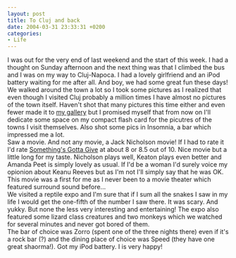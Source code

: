 ```yaml
---
layout: post
title: To Cluj and back
date: 2004-03-31 23:33:31 +0200
categories:
- Life
---
```

<p>I was out for the very end of last weekend and the start of this week. I had a thought on Sunday afternoon and the next thing was that I climbed the bus and I was on my way to Cluj-Napoca. I had a lovely girlfriend and an iPod battery waiting for me after all. And boy, we had some great fun these days!<br />
We walked around the town a lot so I took some pictures as I realized that even though I visited Cluj probably a million times I have almost no pictures of the town itself. Haven't shot that many pictures this time either and even fewer made it to <a href="http://www.rusiczki.net/gallery/">my gallery</a> but I promised myself that from now on I'll dedicate some space on my compact flash card for the picutres of the towns I visit themselves. Also shot some pics in Insomnia, a bar which impressed me a lot.<br />
Saw a movie. And not any movie, a Jack Nicholson movie! If I had to rate it I'd rate <a href="http://www.imdb.com/title/tt0337741/">Something's Gotta Give</a> at about 8 or 8.5 out of 10. Nice movie but a little long for my taste. Nicholson plays well, Keaton plays even better and Amanda Peet is simply lovely as usual. If I'd be a woman I'd surely voice my opionion about Keanu Reeves but as I'm not I'll simply say that he was OK. This movie was a first for me as I never been to a movie theater which featured surround sound before...<br />
We visited a reptile expo and I'm sure that if I sum all the snakes I saw in my life I would get the one-fifth of the number I saw there. It was scary. And yukky. But none the less very interesting and entertaining! The expo also featured some lizard class creatures and two monkeys which we watched for several minutes and never got bored of them.<br />
The bar of choice was Zorro (spent one of the three nights there) even if it's a rock bar (?) and the dining place of choice was Speed (they have one great shaorma!). Got my iPod battery. I is very happy!</p>
